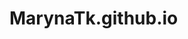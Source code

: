 # MarynaTk.github.io
<!DOCTYPE html>
<html lang="en">
<head>
    <title>Моє резюме</title>
    <a href=https://developer.chrome.com
</head>
</html>
